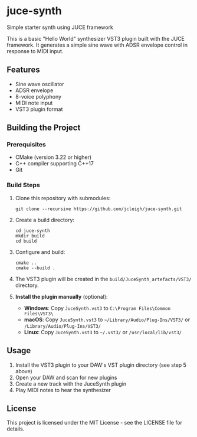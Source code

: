 # juce-synth
Simple starter synth using JUCE framework

This is a basic "Hello World" synthesizer VST3 plugin built with the JUCE framework. It generates a simple sine wave with ADSR envelope control in response to MIDI input.

## Features

- Sine wave oscillator
- ADSR envelope
- 8-voice polyphony
- MIDI note input
- VST3 plugin format

## Building the Project

### Prerequisites

- CMake (version 3.22 or higher)
- C++ compiler supporting C++17
- Git

### Build Steps

1. Clone this repository with submodules:
   ```
   git clone --recursive https://github.com/jcleigh/juce-synth.git
   ```

2. Create a build directory:
   ```
   cd juce-synth
   mkdir build
   cd build
   ```

3. Configure and build:
   ```
   cmake ..
   cmake --build .
   ```

4. The VST3 plugin will be created in the `build/JuceSynth_artefacts/VST3/` directory.

5. **Install the plugin manually** (optional):
   - **Windows**: Copy `JuceSynth.vst3` to `C:\Program Files\Common Files\VST3\`
   - **macOS**: Copy `JuceSynth.vst3` to `~/Library/Audio/Plug-Ins/VST3/` or `/Library/Audio/Plug-Ins/VST3/`
   - **Linux**: Copy `JuceSynth.vst3` to `~/.vst3/` or `/usr/local/lib/vst3/`

## Usage

1. Install the VST3 plugin to your DAW's VST plugin directory (see step 5 above)
2. Open your DAW and scan for new plugins
3. Create a new track with the JuceSynth plugin
4. Play MIDI notes to hear the synthesizer

## License

This project is licensed under the MIT License - see the LICENSE file for details.
